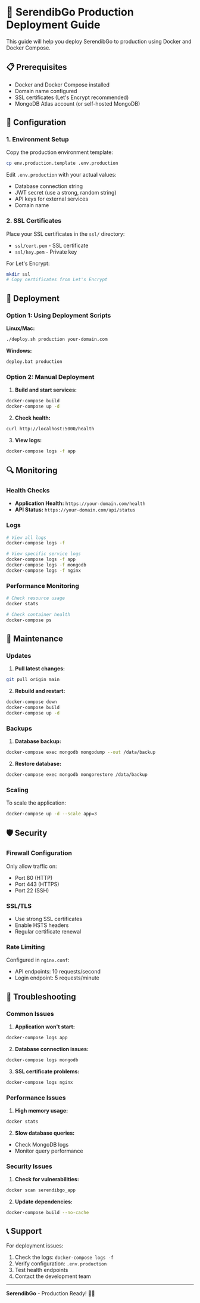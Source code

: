 # 🚀 SerendibGo Production Deployment Guide

This guide will help you deploy SerendibGo to production using Docker and Docker Compose.

## 📋 Prerequisites

- Docker and Docker Compose installed
- Domain name configured
- SSL certificates (Let's Encrypt recommended)
- MongoDB Atlas account (or self-hosted MongoDB)

## 🔧 Configuration

### 1. Environment Setup

Copy the production environment template:
```bash
cp env.production.template .env.production
```

Edit `.env.production` with your actual values:
- Database connection string
- JWT secret (use a strong, random string)
- API keys for external services
- Domain name

### 2. SSL Certificates

Place your SSL certificates in the `ssl/` directory:
- `ssl/cert.pem` - SSL certificate
- `ssl/key.pem` - Private key

For Let's Encrypt:
```bash
mkdir ssl
# Copy certificates from Let's Encrypt
```

## 🚀 Deployment

### Option 1: Using Deployment Scripts

**Linux/Mac:**
```bash
./deploy.sh production your-domain.com
```

**Windows:**
```cmd
deploy.bat production
```

### Option 2: Manual Deployment

1. **Build and start services:**
```bash
docker-compose build
docker-compose up -d
```

2. **Check health:**
```bash
curl http://localhost:5000/health
```

3. **View logs:**
```bash
docker-compose logs -f app
```

## 🔍 Monitoring

### Health Checks

- **Application Health:** `https://your-domain.com/health`
- **API Status:** `https://your-domain.com/api/status`

### Logs

```bash
# View all logs
docker-compose logs -f

# View specific service logs
docker-compose logs -f app
docker-compose logs -f mongodb
docker-compose logs -f nginx
```

### Performance Monitoring

```bash
# Check resource usage
docker stats

# Check container health
docker-compose ps
```

## 🔧 Maintenance

### Updates

1. **Pull latest changes:**
```bash
git pull origin main
```

2. **Rebuild and restart:**
```bash
docker-compose down
docker-compose build
docker-compose up -d
```

### Backups

1. **Database backup:**
```bash
docker-compose exec mongodb mongodump --out /data/backup
```

2. **Restore database:**
```bash
docker-compose exec mongodb mongorestore /data/backup
```

### Scaling

To scale the application:
```bash
docker-compose up -d --scale app=3
```

## 🛡️ Security

### Firewall Configuration

Only allow traffic on:
- Port 80 (HTTP)
- Port 443 (HTTPS)
- Port 22 (SSH)

### SSL/TLS

- Use strong SSL certificates
- Enable HSTS headers
- Regular certificate renewal

### Rate Limiting

Configured in `nginx.conf`:
- API endpoints: 10 requests/second
- Login endpoint: 5 requests/minute

## 🚨 Troubleshooting

### Common Issues

1. **Application won't start:**
```bash
docker-compose logs app
```

2. **Database connection issues:**
```bash
docker-compose logs mongodb
```

3. **SSL certificate problems:**
```bash
docker-compose logs nginx
```

### Performance Issues

1. **High memory usage:**
```bash
docker stats
```

2. **Slow database queries:**
- Check MongoDB logs
- Monitor query performance

### Security Issues

1. **Check for vulnerabilities:**
```bash
docker scan serendibgo_app
```

2. **Update dependencies:**
```bash
docker-compose build --no-cache
```

## 📞 Support

For deployment issues:
1. Check the logs: `docker-compose logs -f`
2. Verify configuration: `.env.production`
3. Test health endpoints
4. Contact the development team

---

**SerendibGo** - Production Ready! 🌴✨
